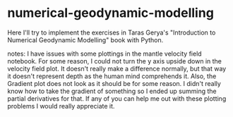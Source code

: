 # numerical-geodynamic-modelling

Here I'll try to implement the exercises in Taras Gerya's "Introduction to Numerical Geodynamic Modelling" book with Python.

notes: I have issues with some plottings in the mantle velocity field notebook. For some reason, I could not turn the y axis upside down in the velocity field plot.
It doesn't really make a difference normally, but that way it doesn't represent depth as the human mind comprehends it.
Also, the Gradient plot does not look as it should be for some reason. I didn't really know how to take the gradient of something so I ended up summing the partial derivatives for that.
If any of you can help me out with these plotting problems I would really appreciate it.
